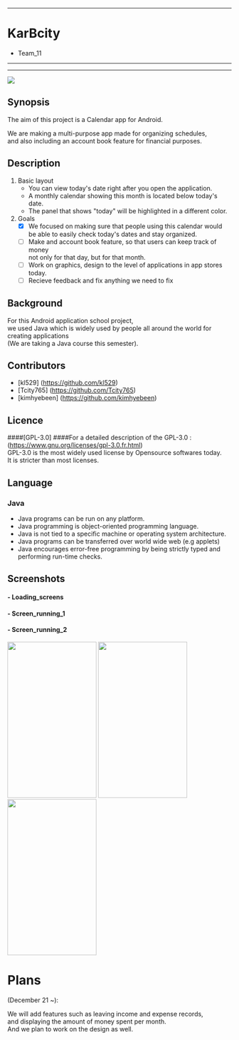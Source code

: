 **********
# KarBcity
- Team_11
---------
**********

![ ](https://github.com/kl529/KarBcity/blob/master/imgres.jpg)
## Synopsis 

The aim of this project is a Calendar app for Android.

We are making a multi-purpose app made for organizing schedules,  
and also including an account book feature for financial purposes.

## Description

1. Basic layout
    * You can view today's date right after you open the application.
    * A monthly calendar showing this month is located below today's date.
    * The panel that shows "today" will be highlighted in a different color.
2. Goals
    - [x] We focused on making sure that people using this calendar would    
    be able to easily check today's dates and stay organized.
    - [ ] Make and account book feature, so that users can keep track of money    
    not only for that day, but for that month.
    - [ ] Work on graphics, design to the level of applications in app stores 
    today.
    - [ ] Recieve feedback and fix anything we need to fix

## Background

For this Android application school project,  
we used Java which is widely used by people all around the world for creating applications  
(We are taking a Java course this semester).   

## Contributors

* [kl529] (https://github.com/kl529)
* [Tcity765] (https://github.com/Tcity765)
* [kimhyebeen] (https://github.com/kimhyebeen)

## Licence

####[GPL-3.0]
####For a detailed description of the GPL-3.0 :  (https://www.gnu.org/licenses/gpl-3.0.fr.html)  
GPL-3.0 is the most widely used license by Opensource softwares today.  
It is stricter than most licenses.  

## Language   
### Java
* Java programs can be run on any platform.
* Java programming is object-oriented programming language.
* Java is not tied to a specific machine or operating system architecture.
* Java programs can be transferred over world wide web (e.g applets)
* Java encourages error-free programming by being strictly typed and performing run-time checks.

## Screenshots
#### - Loading_screens
#### - Screen_running_1
#### - Screen_running_2
<img src="https://github.com/kl529/KarBcity/blob/master/KakaoTalk_20161214_155928025.png" width="200" height="350" />
<img src="https://github.com/kl529/KarBcity/blob/master/KakaoTalk_20161214_155928437.png" width="200" height="350" />
<img src="https://github.com/kl529/KarBcity/blob/master/KakaoTalk_20161217_192648018.png" width="200" height="350" />

Plans
=====================================
(December 21 ~):

We will add features such as leaving income and expense records,  
and displaying the amount of money spent per month.  
And we plan to work on the design as well.  
